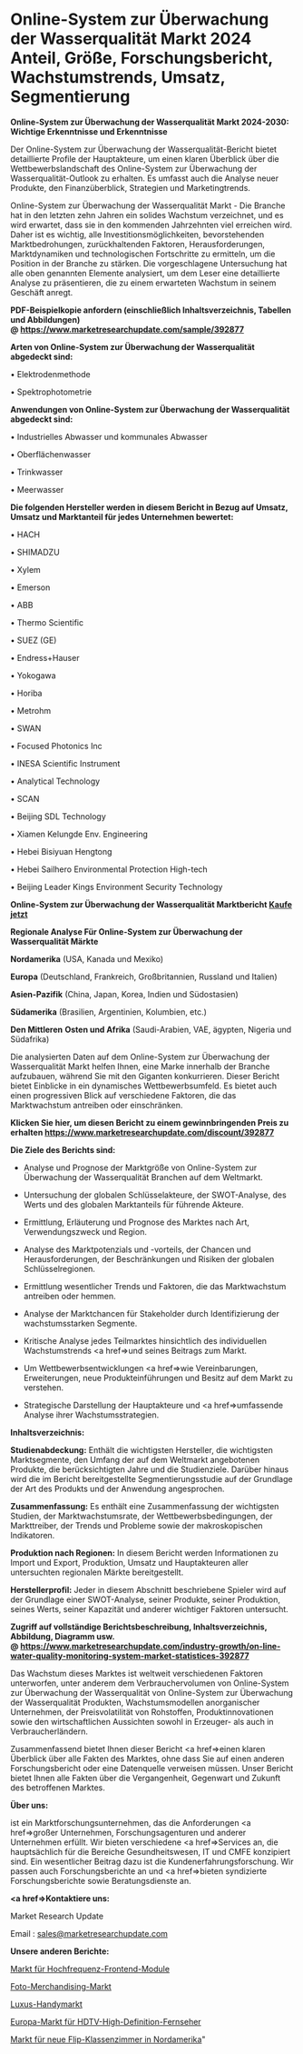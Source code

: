 # Online-System zur Überwachung der Wasserqualität Markt 2024 Anteil, Größe, Forschungsbericht, Wachstumstrends, Umsatz, Segmentierung

<strong>Online-System zur Überwachung der Wasserqualität Markt 2024-2030: Wichtige Erkenntnisse und Erkenntnisse</strong>

Der Online-System zur Überwachung der Wasserqualität-Bericht bietet detaillierte Profile der Hauptakteure, um einen klaren Überblick über die Wettbewerbslandschaft des Online-System zur Überwachung der Wasserqualität-Outlook zu erhalten. Es umfasst auch die Analyse neuer Produkte, den Finanzüberblick, Strategien und Marketingtrends.

Online-System zur Überwachung der Wasserqualität Markt - Die Branche hat in den letzten zehn Jahren ein solides Wachstum verzeichnet, und es wird erwartet, dass sie in den kommenden Jahrzehnten viel erreichen wird. Daher ist es wichtig, alle Investitionsmöglichkeiten, bevorstehenden Marktbedrohungen, zurückhaltenden Faktoren, Herausforderungen, Marktdynamiken und technologischen Fortschritte zu ermitteln, um die Position in der Branche zu stärken. Die vorgeschlagene Untersuchung hat alle oben genannten Elemente analysiert, um dem Leser eine detaillierte Analyse zu präsentieren, die zu einem erwarteten Wachstum in seinem Geschäft anregt.

<strong><b>PDF-Beispielkopie anfordern (einschließlich Inhaltsverzeichnis, Tabellen und Abbildungen) @ </b></strong><strong><a href=https://www.marketresearchupdate.com/sample/392877><strong>https://www.marketresearchupdate.com/sample/392877</u></a></strong></strong>

<strong>Arten von Online-System zur Überwachung der Wasserqualität abgedeckt sind:</strong>

• Elektrodenmethode

• Spektrophotometrie

<strong>Anwendungen von Online-System zur Überwachung der Wasserqualität abgedeckt sind:</strong>

• Industrielles Abwasser und kommunales Abwasser

• Oberflächenwasser

• Trinkwasser

• Meerwasser

<strong>Die folgenden Hersteller werden in diesem Bericht in Bezug auf Umsatz, Umsatz und Marktanteil für jedes Unternehmen bewertet:</strong>

• HACH

• SHIMADZU

• Xylem

• Emerson

• ABB

• Thermo Scientific

• SUEZ (GE)

• Endress+Hauser

• Yokogawa

• Horiba

• Metrohm

• SWAN

• Focused Photonics Inc

• INESA Scientific Instrument

• Analytical Technology

• SCAN

• Beijing SDL Technology

• Xiamen Kelungde Env. Engineering

• Hebei Bisiyuan Hengtong

• Hebei Sailhero Environmental Protection High-tech

• Beijing Leader Kings Environment Security Technology

<strong>Online-System zur Überwachung der Wasserqualität Marktbericht <a href=https://www.marketresearchupdate.com/buynow/392877>Kaufe jetzt</a></strong>

<strong>Regionale Analyse Für Online-System zur Überwachung der Wasserqualität Märkte</strong>

<strong>Nordamerika</strong> (USA, Kanada und Mexiko)

<strong>Europa</strong> (Deutschland, Frankreich, Großbritannien, Russland und Italien)

<strong>Asien-Pazifik</strong> (China, Japan, Korea, Indien und Südostasien)

<strong>Südamerika</strong> (Brasilien, Argentinien, Kolumbien, etc.)

<strong>Den Mittleren</strong> <strong>Osten und Afrika</strong> (Saudi-Arabien, VAE, ägypten, Nigeria und Südafrika)

Die analysierten Daten auf dem Online-System zur Überwachung der Wasserqualität Markt helfen Ihnen, eine Marke innerhalb der Branche aufzubauen, während Sie mit den Giganten konkurrieren. Dieser Bericht bietet Einblicke in ein dynamisches Wettbewerbsumfeld. Es bietet auch einen progressiven Blick auf verschiedene Faktoren, die das Marktwachstum antreiben oder einschränken.

<strong>Klicken Sie hier, um diesen Bericht zu einem gewinnbringenden Preis zu erhalten
</strong><strong><a href=https://www.marketresearchupdate.com/discount/392877>https://www.marketresearchupdate.com/discount/392877</b></u></strong></a>

<strong>Die Ziele des Berichts sind:</strong>

- Analyse und Prognose der Marktgröße von Online-System zur Überwachung der Wasserqualität Branchen auf dem Weltmarkt.

- Untersuchung der globalen Schlüsselakteure, der SWOT-Analyse, des Werts und des globalen Marktanteils für führende Akteure.

- Ermittlung, Erläuterung und Prognose des Marktes nach Art, Verwendungszweck und Region.

- Analyse des Marktpotenzials und -vorteils, der Chancen und Herausforderungen, der Beschränkungen und Risiken der globalen Schlüsselregionen.

- Ermittlung wesentlicher Trends und Faktoren, die das Marktwachstum antreiben oder hemmen.

- Analyse der Marktchancen für Stakeholder durch Identifizierung der wachstumsstarken Segmente.

- Kritische Analyse jedes Teilmarktes hinsichtlich des individuellen Wachstumstrends <a href=>und</a> seines Beitrags zum Markt.

- Um Wettbewerbsentwicklungen <a href=>wie</a> Vereinbarungen, Erweiterungen, neue Produkteinführungen und Besitz auf dem Markt zu verstehen.

- Strategische Darstellung der Hauptakteure und <a href=>umfas</a>sende Analyse ihrer Wachstumsstrategien.

<strong>Inhaltsverzeichnis:</strong>

<strong>Studienabdeckung:</strong> Enthält die wichtigsten Hersteller, die wichtigsten Marktsegmente, den Umfang der auf dem Weltmarkt angebotenen Produkte, die berücksichtigten Jahre und die Studienziele. Darüber hinaus wird die im Bericht bereitgestellte Segmentierungsstudie auf der Grundlage der Art des Produkts und der Anwendung angesprochen.

<strong>Zusammenfassung:</strong> Es enthält eine Zusammenfassung der wichtigsten Studien, der Marktwachstumsrate, der Wettbewerbsbedingungen, der Markttreiber, der Trends und Probleme sowie der makroskopischen Indikatoren.

<strong>Produktion nach Regionen:</strong> In diesem Bericht werden Informationen zu Import und Export, Produktion, Umsatz und Hauptakteuren aller untersuchten regionalen Märkte bereitgestellt.

<strong>Herstellerprofil:</strong> Jeder in diesem Abschnitt beschriebene Spieler wird auf der Grundlage einer SWOT-Analyse, seiner Produkte, seiner Produktion, seines Werts, seiner Kapazität und anderer wichtiger Faktoren untersucht.

<strong><b>Zugriff auf vollständige Berichtsbeschreibung, Inhaltsverzeichnis, Abbildung, Diagramm usw. @ </b></strong><strong><a href=https://www.marketresearchupdate.com/industry-growth/on-line-water-quality-monitoring-system-market-statistices-392877>https://www.marketresearchupdate.com/industry-growth/on-line-water-quality-monitoring-system-market-statistices-392877</a></strong>

Das Wachstum dieses Marktes ist weltweit verschiedenen Faktoren unterworfen, unter anderem dem Verbrauchervolumen von Online-System zur Überwachung der Wasserqualität von Online-System zur Überwachung der Wasserqualität Produkten, Wachstumsmodellen anorganischer Unternehmen, der Preisvolatilität von Rohstoffen, Produktinnovationen sowie den wirtschaftlichen Aussichten sowohl in Erzeuger- als auch in Verbraucherländern.

Zusammenfassend bietet Ihnen dieser Bericht <a href=>einen</a> klaren Überblick über alle Fakten des Marktes, ohne dass Sie auf einen anderen Forschungsbericht oder eine Datenquelle verweisen müssen. Unser Bericht bietet Ihnen alle Fakten über die Vergangenheit, Gegenwart und Zukunft des betroffenen Marktes.

<strong>Über uns:</strong>

 ist ein Marktforschungsunternehmen, das die Anforderungen <a href=>großer</a> Unternehmen, Forschungsagenturen und anderer Unternehmen erfüllt. Wir bieten verschiedene <a href=>Services</a> an, die hauptsächlich für die Bereiche Gesundheitswesen, IT und CMFE konzipiert sind. Ein wesentlicher Beitrag dazu ist die Kundenerfahrungsforschung. Wir passen auch Forschungsberichte an und <a href=>bieten</a> syndizierte Forschungsberichte sowie Beratungsdienste an.

<strong><a href=>Kontaktiere uns:</a></strong>

Market Research Update

Email : sales@marketresearchupdate.com

<strong>Unsere anderen Berichte:</strong>

<a href=https://www.linkedin.com/pulse/radio-frequency-front-end-module-market-analyzing>Markt für Hochfrequenz-Frontend-Module</a>

<a href=https://www.linkedin.com/pulse/photo-merchandising-market-2023-remarking-enormous>Foto-Merchandising-Markt</a>

<a href=https://www.linkedin.com/pulse/luxury-cell-phone-market-analysis-segment-region>Luxus-Handymarkt</a>

<a href=https://www.linkedin.com/pulse/europe-hdtv-high-definition-television-market-2023-global>Europa-Markt für HDTV-High-Definition-Fernseher</a>

<a href=https://www.linkedin.com/pulse/north-america-new-flip-classroom-market-demand-yhsvf/>Markt für neue Flip-Klassenzimmer in Nordamerika</a>"
